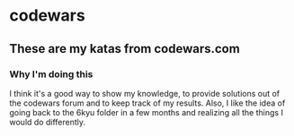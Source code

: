 # codewars
## These are my katas from codewars.com
### Why I'm doing this
I think it's a good way to show my knowledge, to provide solutions out of the codewars forum and to keep track of my results.
Also, I like the idea of going back to the 6kyu folder in a few months and realizing all the things I would do differently.
